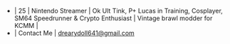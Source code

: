 - | 25 | Nintendo Streamer | Ok Ult Tink, P+ Lucas in Training, Cosplayer, SM64 Speedrunner & Crypto Enthusiast | Vintage brawl modder for KCMM |
- | Contact Me | drearydoll641@gmail.com 
<!---
drearydoll/drearydoll is a ✨ special ✨ repository because its `README.md` (this file) appears on your GitHub profile.
You can click the Preview link to take a look at your changes.
--->
